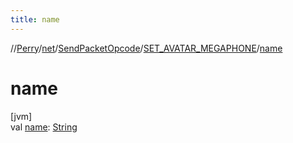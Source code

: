 ```yaml
---
title: name
---
```

//[Perry](../../../../index.html)/[net](../../index.html)/[SendPacketOpcode](../index.html)/[SET_AVATAR_MEGAPHONE](index.html)/[name](name.html)



# name



[jvm]\
val [name](name.html): [String](https://kotlinlang.org/api/latest/jvm/stdlib/kotlin/-string/index.html)





